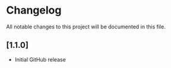 # Changelog
All notable changes to this project will be documented in this file.

## [1.1.0]
- Initial GitHub release